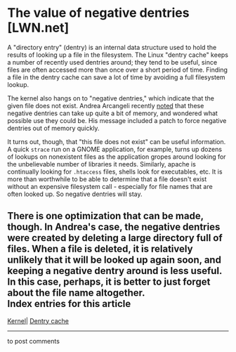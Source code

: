 # The value of negative dentries [LWN.net]

A "directory entry" (dentry) is an internal data structure used to hold the results of looking up a file in the filesystem. The Linux "dentry cache" keeps a number of recently used dentries around; they tend to be useful, since files are often accessed more than once over a short period of time. Finding a file in the dentry cache can save a lot of time by avoiding a full filesystem lookup. 

The kernel also hangs on to "negative dentries," which indicate that the given file does not exist. Andrea Arcangeli recently [noted](/Articles/1512/) that these negative dentries can take up quite a bit of memory, and wondered what possible use they could be. His message included a patch to force negative dentries out of memory quickly. 

It turns out, though, that "this file does not exist" can be useful information. A quick `strace` run on a GNOME application, for example, turns up dozens of lookups on nonexistent files as the application gropes around looking for the unbelievable number of libraries it needs. Similarly, apache is continually looking for `.htaccess` files, shells look for executables, etc. It is more than worthwhile to be able to determine that a file doesn't exist without an expensive filesystem call - especially for file names that are often looked up. So negative dentries will stay. 

There is one optimization that can be made, though. In Andrea's case, the negative dentries were created by deleting a large directory full of files. When a file is deleted, it is relatively unlikely that it will be looked up again soon, and keeping a negative dentry around is less useful. In this case, perhaps, it is better to just forget about the file name altogether.  
Index entries for this article  
---  
[Kernel](/Kernel/Index)| [Dentry cache](/Kernel/Index#Dentry_cache)  
  


* * *

to post comments 
